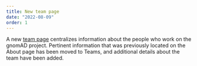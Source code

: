 ```yaml
---
title: New team page
date: "2022-08-09"
order: 1
---
```


A new [team page](https://gnomad.broadinstitute.org/team) centralizes information about the people who work on the gnomAD project. Pertinent information that was previously located on the About page has been moved to Teams, and additional details about the team have been added.

<!-- end_excerpt -->
